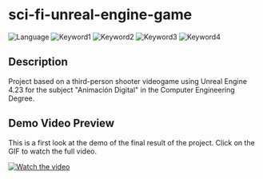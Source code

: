 # sci-fi-unreal-engine-game
 
![Language](https://img.shields.io/badge/language-spanish-red)
![Keyword1](https://img.shields.io/badge/-videogame-brightgreen)
![Keyword2](https://img.shields.io/badge/-third%20person-important)
![Keyword3](https://img.shields.io/badge/-unreal%20engine-blue)
![Keyword4](https://img.shields.io/badge/-blueprints-blueviolet)

## Description
Project based on a third-person shooter videogame using Unreal Engine 4.23 for  the subject "Animación Digital" in the Computer Engineering Degree.

## Demo Video Preview
This is a first look at the demo of the final result of the project. Click on the GIF to watch the full video.

[![Watch the video](https://github.com/luisblazquezm/gii-4-sci-fi-unreal-engine-game/blob/master/img/demo.gif)](https://streamable.com/6n7sdn)


